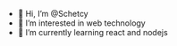 - 👋 Hi, I’m @Schetcy
- 👀 I’m interested in web technology
- 🌱 I’m currently learning react and nodejs

<!---
Schetcy/Schetcy is a ✨ special ✨ repository because its `README.md` (this file) appears on your GitHub profile.
You can click the Preview link to take a look at your changes.
--->
